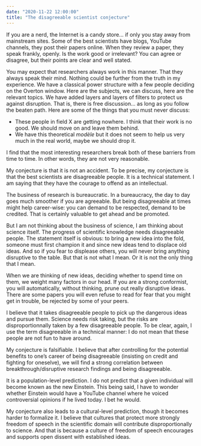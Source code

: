```yaml
---
date: "2020-11-22 12:00:00"
title: "The disagreeable scientist conjecture"
---
```




If you are a nerd, the Internet is a candy store&hellip; if only you stay away from mainstream sites. Some of the best scientists have blogs, YouTube channels, they post their papers online. When they review a paper, they speak frankly, openly. Is the work good or irrelevant? You can agree or disagree, but their points are clear and well stated.

You may expect that researchers always work in this manner. That they always speak their mind. Nothing could be further from the truth in my experience. We have a classical power structure with a few people deciding on the Overton window. Here are the subjects, we can discuss, here are the relevant topics. We have added layers and layers of filters to protect us against disruption. That is, there is free discussion&hellip; as long as you follow the beaten path. Here are some of the things that you must never discuss:

<li style="list-style-type: none;">

- These people in field X are getting nowhere. I think that their work is no good. We should move on and leave them behind.
- We have this theoretical <em>modèle</em> but it does not seem to help us very much in the real world, maybe we should drop it.



I find that the most interesting researchers break both of these barriers from time to time. In other words, they are not very reasonable.

My conjecture is that it is not an accident. To be precise, my conjecture is that the best scientists are disagreeable people. It is a technical statement. I am saying that they have the courage to offend as an intellectual.

The business of research is bureaucratic. In a bureaucracy, the day to day goes much smoother if you are agreeable. But being disagreeable at times might help career-wise: you can demand to be respected, demand to be credited. That is certainly valuable to get ahead and be promoted.

But I am not thinking about the business of science, I am thinking about science itself. The progress of scientific knowledge needs disagreeable people. The statement itself is obvious: to bring a new idea into the fold, someone must first champion it and since new ideas tend to displace old ideas. And so if you fear to displease others, you will never bring anything disruptive to the table. But that is not what I mean. Or it is not the only thing that I mean.

When we are thinking of new ideas, deciding whether to spend time on them, we weight many factors in our head. If you are a strong conformist, you will automatically, without thinking, prune out really disruptive ideas. There are some papers you will even refuse to read for fear that you might get in trouble, be rejected by some of your peers.

I believe that it takes disagreeable people to pick up the dangerous ideas and pursue them. Science needs risk taking, but the risks are disproportionnally taken by a few disagreeable people. To be clear, again, I use the term disagreeable in a technical manner: I do not mean that these people are not fun to have around.

My conjecture is falsifiable. I believe that after controlling for the potential benefits to one&rsquo;s career of being disagreeable (insisting on credit and fighting for oneselve), we will find a strong correlation between breakthrough/disruptive research findings and being disagreeable.

It is a population-level prediction. I do not predict that a given individual will become known as the new Einstein. This being said, I have to wonder whether Einstein would have a YouTube channel where he voiced controversial opinions if he lived today. I bet he would.

My conjecture also leads to a cultural-level prediction, though it becomes harder to formalize it. I believe that cultures that protect more strongly freedom of speech in the scientific domain will contribute disproportionally to science. And that is because a culture of freedom of speech encourages and supports open dissent with established ideas.

